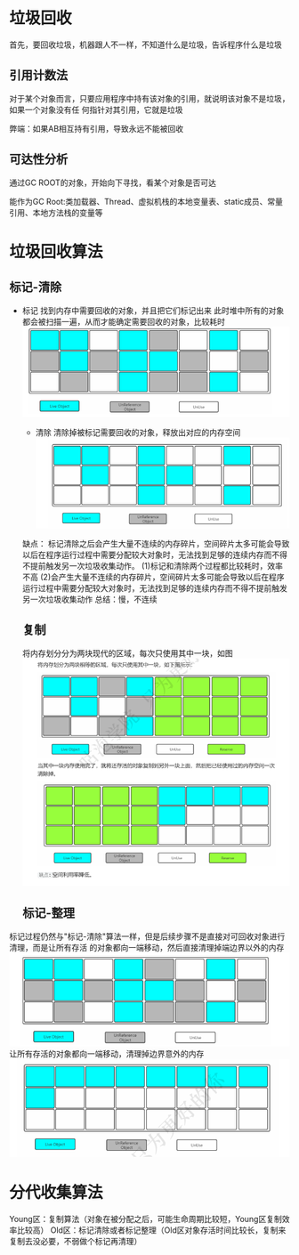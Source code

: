 # 垃圾回收

首先，要回收垃圾，机器跟人不一样，不知道什么是垃圾，告诉程序什么是垃圾

## 引用计数法

对于某个对象而言，只要应用程序中持有该对象的引用，就说明该对象不是垃圾，如果一个对象没有任
何指针对其引用，它就是垃圾

弊端：如果AB相互持有引用，导致永远不能被回收

## 可达性分析

通过GC ROOT的对象，开始向下寻找，看某个对象是否可达

能作为GC Root:类加载器、Thread、虚拟机栈的本地变量表、static成员、常量引用、本地方法栈的变量等

# 垃圾回收算法

## 标记-清除

- 标记
  找到内存中需要回收的对象，并且把它们标记出来
  此时堆中所有的对象都会被扫描一遍，从而才能确定需要回收的对象，比较耗时
  ![image.png](./assets/1670856392425-image.png)
  
  - 清除
    清除掉被标记需要回收的对象，释放出对应的内存空间
    ![image.png](./assets/1670856435484-image.png)
  
  缺点：
  标记清除之后会产生大量不连续的内存碎片，空间碎片太多可能会导致以后在程序运行过程中需要分配较大对象时，无法找到足够的连续内存而不得不提前触发另一次垃圾收集动作。
  (1)标记和清除两个过程都比较耗时，效率不高
  (2)会产生大量不连续的内存碎片，空间碎片太多可能会导致以后在程序运行过程中需要分配较大对象时，无法找到足够的连续内存而不得不提前触发另一次垃圾收集动作
  总结：慢，不连续
  
  ## 复制
  
  将内存划分分为两块现代的区域，每次只使用其中一块，如图
  ![image.png](./assets/1670857570541-image.png)
  
  ## 标记-整理

标记过程仍然与"标记-清除"算法一样，但是后续步骤不是直接对可回收对象进行清理，而是让所有存活
的对象都向一端移动，然后直接清理掉端边界以外的内存
![image.png](./assets/1670857596159-image.png)
让所有存活的对象都向一端移动，清理掉边界意外的内存
![image.png](./assets/1670857671590-image.png)

# 分代收集算法

Young区：复制算法（对象在被分配之后，可能生命周期比较短，Young区复制效率比较高）
Old区：标记清除或者标记整理（Old区对象存活时间比较长，复制来复制去没必要，不弱做个标记再清理）







